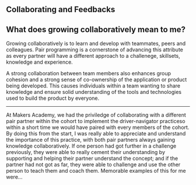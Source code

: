 ## Collaborating and Feedbacks

## What does growing collaboratively mean to me?
Growing collaboratively is to learn and develop with teammates, peers and colleagues. Pair programming is a cornerstone of advancing this attribute as every partner will have a different approach to a challenege, skillsets, knowledge and experience. 

A strong collaboration between team members also enhances group cohesion and a strong sense of co-ownership of the application or product being developed. This causes individuals within a team wanting to share knowledge and ensure solid understanding of the tools and technologies used to build the product by everyone.

---
At Makers Academy, we had the priviledge of collaborating with a different pair partner within the cohort to implement the driver-navigator practiceso within a short time we would have paired with every members of the cohort. By doing this from the start, I was really able to appreciate and understand the importance of this practice, with both pair partners always gaining knowledge collaboratively. If one person had got further in a challenge previously, they were able to really cement their understanding by supporting and helping their partner understand the concept; and if the partner had not got as far, they were able to challenge and use the other person to teach them and coach them. Memorable examples of this for me were...
